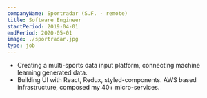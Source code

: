 ```yaml
---
companyName: Sportradar (S.F. - remote)
title: Software Engineer
startPeriod: 2019-04-01
endPeriod: 2020-05-01
image: ./sportradar.jpg
type: job
---
```


- Creating a multi-sports data input platform, connecting machine learning generated data.
- Building UI with React, Redux, styled-components. AWS based infrastructure, composed my 40+ micro-services.
